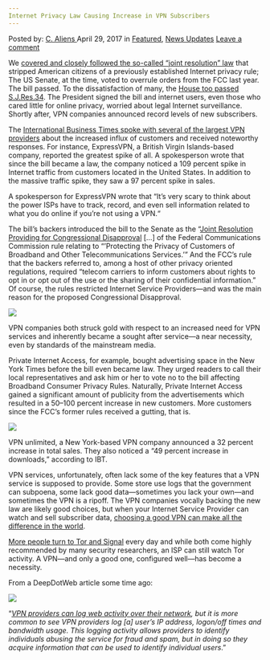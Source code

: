 ```yaml
---
Internet Privacy Law Causing Increase in VPN Subscribers
---
```

<article class="post-listing post-19467 post type-post status-publish format-standard has-post-thumbnail hentry  tag-causing tag-increase tag-internet tag-law tag-privacy tag-subscribers tag-vpn">
    <div class="post-inner">
        <span>Posted by: <a href="https://www.deepdotweb.com/author/caliens/" title="">C. Aliens </a></span>
    <span>April 29, 2017</span>
    <span>in <a href="https://www.deepdotweb.com/category/deepdot-news/" rel="category tag">Featured</a>, <a href="https://www.deepdotweb.com/category/news-updates/" rel="category tag">News Updates</a></span>
    <span><a href="https://www.deepdotweb.com/2017/04/29/internet-privacy-law-causing-increase-vpn-subscribers/#respond">Leave a comment</a></span>
    </p>
    <div class="clear"></div>
    <div class="entry">
    <p>We <a href="https://www.deepdotweb.com/2017/04/10/isps-may-start-selling-internet-browsing-history/">covered and closely followed the so-called “joint resolution” law</a> that stripped American citizens of a previously established Internet privacy rule; The US Senate, at the time, voted to overrule orders from the FCC last year. The bill passed. To the dissatisfaction of many, the <a href="https://www.congress.gov/bill/115th-congress/senate-joint-resolution/34/text">House too passed S.J.Res.34</a>. The President signed the bill and internet users, even those who cared little for online privacy, worried about legal Internet surveillance. Shortly after, VPN companies announced record levels of new subscribers.</p>
    <p>The <a href="http://www.ibtimes.com/vpn-services-report-huge-increase-downloads-usage-broadband-privacy-rules-were-2524605">International Business Times spoke with several of the largest VPN providers</a> about the increased influx of customers and received noteworthy responses. For instance, ExpressVPN, a British Virgin Islands-based company, reported the greatest spike of all. A spokesperson wrote that since the bill became a law, the company noticed a 109 percent spike in Internet traffic from customers located in the United States. In addition to the massive traffic spike, they saw a 97 percent spike in sales.</p>
    <p>A spokesperson for ExpressVPN wrote that “It&#8217;s very scary to think about the power ISPs have to track, record, and even sell information related to what you do online if you&#8217;re not using a VPN.“</p>
    <p>The bill’s backers introduced the bill to the Senate as the “<a href="https://www.congress.gov/congressional-record/volume-163/house-section/page/H2489">Joint Resolution Providing for Congressional Disapproval</a> [&#8230;] of the Federal Communications Commission rule relating to &#8220;’Protecting the Privacy of Customers of Broadband and Other Telecommunications Services.’” And the FCC’s rule that the backers referred to, among a host of other privacy oriented regulations, required “telecom carriers to inform customers about rights to opt in or opt out of the use or the sharing of their confidential information.” Of course, the rules restricted Internet Service Providers—and was the main reason for the proposed Congressional Disapproval.</p>
    <p><img class="wp-image-19480 aligncenter" src="https://www.deepdotweb.com/wp-content/uploads/2017/04/word-image-56.jpeg" srcset="https://www.deepdotweb.com/wp-content/uploads/2017/04/word-image-56.jpeg 499w, https://www.deepdotweb.com/wp-content/uploads/2017/04/word-image-56-300x196.jpeg 300w" sizes="(max-width: 499px) 100vw, 499px" /></p>
    <p>VPN companies both struck gold with respect to an increased need for VPN services and inherently became a sought after service—a near necessity, even by standards of the mainstream media.</p>
    <p>Private Internet Access, for example, bought advertising space in the New York Times before the bill even became law. They urged readers to call their local representatives and ask him or her to vote no to the bill affecting Broadband Consumer Privacy Rules. Naturally, Private Internet Access gained a significant amount of publicity from the advertisements which resulted in a 50–100 percent increase in new customers. More customers since the FCC’s former rules received a gutting, that is.</p>
    <p><img class="wp-image-19481 aligncenter" src="https://www.deepdotweb.com/wp-content/uploads/2017/04/word-image-57.jpeg" srcset="https://www.deepdotweb.com/wp-content/uploads/2017/04/word-image-57.jpeg 660w, https://www.deepdotweb.com/wp-content/uploads/2017/04/word-image-57-300x136.jpeg 300w, https://www.deepdotweb.com/wp-content/uploads/2017/04/word-image-57-272x125.jpeg 272w" sizes="(max-width: 660px) 100vw, 660px" /></p>
    <p>VPN unlimited, a New York-based VPN company announced a 32 percent increase in total sales. They also noticed a “49 percent increase in downloads,” according to IBT.</p>
    <p>VPN services, unfortunately, often lack some of the key features that a VPN service is supposed to provide. Some store use logs that the government can subpoena, some lack good data—sometimes you lack your own—and sometimes the VPN is a ripoff. The VPN companies vocally backing the new law are likely good choices, but when your Internet Service Provider can watch and sell subscriber data, <a href="https://www.deepdotweb.com/vpn-comparison-chart/">choosing a good VPN can make all the difference in the world</a>.</p>
    <p><a href="https://www.deepdotweb.com/2016/07/07/heres-tips-using-signal-safely-possible/">More people turn to Tor and Signal</a> every day and while both come highly recommended by many security researchers, an ISP can still watch Tor activity. A VPN—and only a good one, configured well—has become a necessity.</p>
    <p>From a DeepDotWeb article some time ago:</p>
    <p><img class="wp-image-19482 aligncenter" src="https://www.deepdotweb.com/wp-content/uploads/2017/04/word-image-58.jpeg" srcset="https://www.deepdotweb.com/wp-content/uploads/2017/04/word-image-58.jpeg 800w, https://www.deepdotweb.com/wp-content/uploads/2017/04/word-image-58-300x225.jpeg 300w" sizes="(max-width: 800px) 100vw, 800px" /></p>
    <p>“<a href="https://www.deepdotweb.com/2014/07/08/is-your-vpn-legit-or-shit/"><em>VPN providers can log web activity over their network</em></a><em>, but it is more common to see VPN providers log [a] user&#8217;s IP address, logon/off times and bandwidth usage. This logging activity allows providers to identify individuals abusing the service for fraud and spam, but in doing so they acquire information that can be used to identify individual users</em>.”</p>
    </div>
    <span style="display:none"><a href="https://www.deepdotweb.com/tag/causing/" rel="tag">causing</a> <a href="https://www.deepdotweb.com/tag/increase/" rel="tag">increase</a> <a href="https://www.deepdotweb.com/tag/internet/" rel="tag">internet</a> <a href="https://www.deepdotweb.com/tag/law/" rel="tag">law</a> <a href="https://www.deepdotweb.com/tag/privacy/" rel="tag">privacy</a> <a href="https://www.deepdotweb.com/tag/subscribers/" rel="tag">subscribers</a> <a href="https://www.deepdotweb.com/tag/vpn/" rel="tag">vpn</a></span> <span style="display:none" class="updated">2017-04-29</span>
    <div style="display:none" class="vcard author" itemprop="author" itemscope itemtype="http://schema.org/Person"><strong class="fn" itemprop="name"><a href="https://www.deepdotweb.com/author/caliens/" title="Posts by C. Aliens" rel="author">C. Aliens</a></strong></div>
    </div>
</article>

